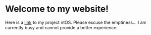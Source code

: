 # Welcome to my website!
Here is a [link](about:blank) to my project ntOS.
Please excuse the emptiness... I am currently busy and cannot provide a better experience.
